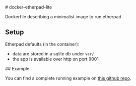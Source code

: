 # docker-etherpad-lite

Dockerfile describing a minimalist image to run etherpad.

## Setup

  Etherpad defaults (in the container):

  * data are stored in a sqlite db under `var/`
  * the app is available over http on port 9001

## Example

You can find a complete running example on [this github repo](https://github.com/Pamplemousse/etherpad-docker-example).
